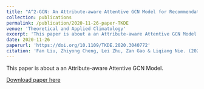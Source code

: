 ```yaml
---
title: "A^2-GCN: An Attribute-aware Attentive GCN Model for Recommendation"
collection: publications
permalink: /publication/2020-11-26-paper-TKDE
venue: 'Theoretical and Applied Climatology'
excerpt: 'This paper is about a an Attribute-aware Attentive GCN Model.'
date: 2020-11-26
paperurl: 'https://doi.org/10.1109/TKDE.2020.3040772'
citation: 'Fan Liu, Zhiyong Cheng, Lei Zhu, Zan Gao & Liqiang Nie. (2020). "A^2-GCN: An Attribute-aware Attentive GCN Model for Recommendation." <i>IEEE TKDE</i>. [CCF A]'
---
```

This paper is about a an Attribute-aware Attentive GCN Model.

[Download paper here](https://ieeexplore.ieee.org/document/9272360)

